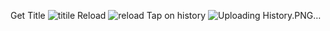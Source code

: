 Get Title
![titile](https://github.com/user-attachments/assets/6998bc79-889e-44fd-845f-b52ad10e7b95)
Reload
![reload](https://github.com/user-attachments/assets/d648bc76-a52b-4ee5-a5df-2bd5e89d49c3)
Tap on history
![Uploading History.PNG…]()

